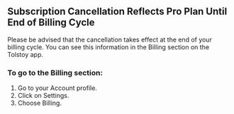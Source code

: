 ## Subscription Cancellation Reflects Pro Plan Until End of Billing Cycle

Please be advised that the cancellation takes effect at the end of your billing cycle. You can see this information in the Billing section on the Tolstoy app.

### To go to the Billing section:
1. Go to your Account profile.
2. Click on Settings.
3. Choose Billing.